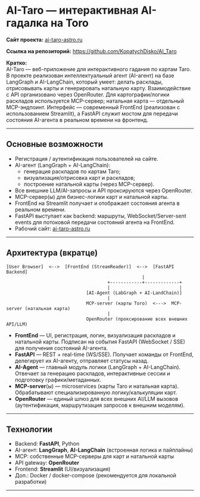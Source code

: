 
# AI-Taro — интерактивная AI-гадалка на Toro

**Сайт проекта:** [ai-taro-astro.ru](https://ai-taro-astro.ru)  

**Ссылка на репозиторий:** https://github.com/KopatychDisko/AI_Taro

**Кратко:**  
AI-Taro — веб-приложение для интерактивного гадания по картам Taro. В проекте реализован интеллектуальный агент (AI-агент) на базе LangGraph и AI-LangChain, который умеет: делать расклады, отрисовывать карты и генерировать натальную карту. Взаимодействие с API организовано через OpenRouter. Для картографии/логики раскладов используется MCP-сервер; натальная карта — отдельный MCP-эндпоинт. Интерфейс — современный FrontEnd (реализован с использованием Streamlit), а FastAPI служит мостом для передачи состояния AI-агента в реальном времени на фронтенд.

---

## Основные возможности
- Регистрация / аутентификация пользователей на сайте.
- AI-агент (LangGraph + AI-LangChain):
  - генерация раскладов по картам Taro;
  - визуализация/отрисовка карт и раскладов;
  - построение натальной карты (через MCP-сервер).
- Все внешние LLM/AI-запросы и API проксируются через OpenRouter.
- MCP-сервер(ы) для бизнес-логики карт и натальной карты.
- FrontEnd на Streamlit получает и отображает состояния агента в реальном времени.
- FastAPI выступает как backend: маршруты, WebSocket/Server-sent events для потоковой передачи состояний агента на FrontEnd.
- Рабочий сайт: [ai-taro-astro.ru](https://ai-taro-astro.ru)

---

## Архитектура (вкратце)
```
[User Browser]  <-->  [FrontEnd (StreamReader)]  <-->  [FastAPI Backend]
                                                   |
                                      +------------+-------------+
                                      |                          |
                              [AI-Agent (LabGraph + AI-LandChain)] 
                                      |
                              MCP-server (карты Toro)  <--->  MCP-server (натальная карта)
                                      |
                              OpenRouter (проксирование всех внешних API/LLM)
```

- **FrontEnd** — UI, регистрация, логин, визуализация раскладов и натальной карты. Подписан на события FastAPI (WebSocket / SSE) для получения состояний AI-агента.
- **FastAPI** — REST + real-time (WS/SSE). Получает команды от FrontEnd, делегирует их AI-агенту, отправляет статусы назад.
- **AI-Agent** — главный модуль логики (LangGraph + AI-LangChain). Отвечает за генерацию раскладов, интерактивные сессии и подготовку графики/метаданных.
- **MCP-server**(ы) — microservices (карты Taro и натальная карта). Обрабатывают специализированную логику/калькуляции карт.
- **OpenRouter** — единый шлюз для всех внешних AI/LLM вызовов (аутентификация, маршрутизация запросов к внешним моделям).

---

## Технологии
- Backend: **FastAPI**, Python
- AI-агент: **LangGraph**, **AI-LangChain** (встроенная логика и пайплайны)
- MCP: собственные MCP-серверы для карт и натальной карты
- API gateway: **OpenRouter**
- Frontend: **Streamlit** (UI/визуализация)
- Доп.: Docker / docker-compose (рекомендуется для локальной разработки)

---

